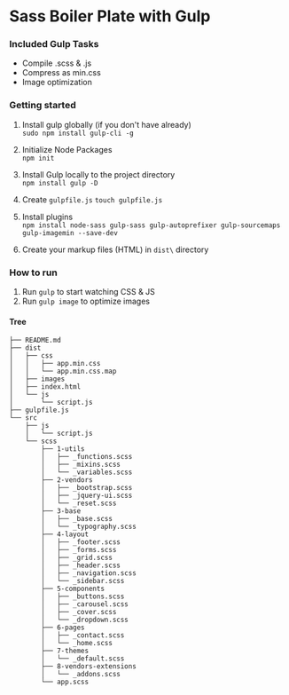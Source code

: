 # Sass Boiler Plate with Gulp

### Included Gulp Tasks
* Compile .scss & .js
* Compress as min.css
* Image optimization

### Getting started
1. Install gulp globally (if you don't have already)\
```sudo npm install gulp-cli -g```

1. Initialize Node Packages\
```npm init```

1. Install Gulp locally to the project directory\
```npm install gulp -D```

1. Create ```gulpfile.js```
```touch gulpfile.js```

1. Install plugins\
```npm install node-sass gulp-sass gulp-autoprefixer gulp-sourcemaps gulp-imagemin --save-dev```

1. Create your markup files (HTML) in ```dist\``` directory

### How to run
1. Run ```gulp``` to start watching CSS & JS
1. Run ```gulp image``` to optimize images


#### Tree

```
├── README.md
├── dist
│   ├── css
│   │   ├── app.min.css
│   │   └── app.min.css.map
│   ├── images
│   ├── index.html
│   └── js
│       └── script.js
├── gulpfile.js
└── src
    ├── js
    │   └── script.js
    └── scss
        ├── 1-utils
        │   ├── _functions.scss
        │   ├── _mixins.scss
        │   └── _variables.scss
        ├── 2-vendors
        │   ├── _bootstrap.scss
        │   ├── _jquery-ui.scss
        │   └── _reset.scss
        ├── 3-base
        │   ├── _base.scss
        │   └── _typography.scss
        ├── 4-layout
        │   ├── _footer.scss
        │   ├── _forms.scss
        │   ├── _grid.scss
        │   ├── _header.scss
        │   ├── _navigation.scss
        │   └── _sidebar.scss
        ├── 5-components
        │   ├── _buttons.scss
        │   ├── _carousel.scss
        │   ├── _cover.scss
        │   └── _dropdown.scss
        ├── 6-pages
        │   ├── _contact.scss
        │   └── _home.scss
        ├── 7-themes
        │   └── _default.scss
        ├── 8-vendors-extensions
        │   └── _addons.scss
        └── app.scss

  ```
